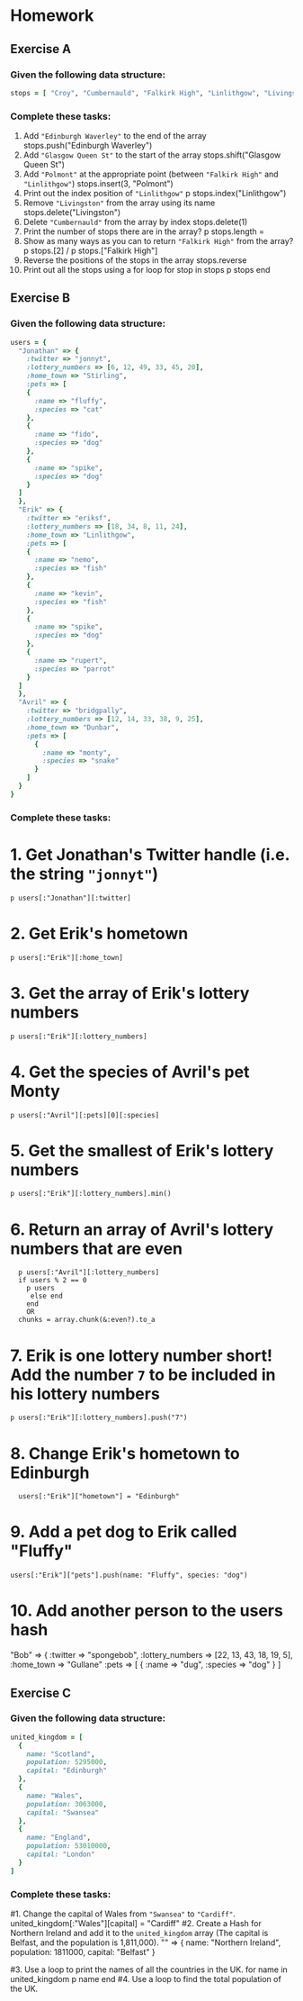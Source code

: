 # Homework

## Exercise A

### Given the following data structure:

```ruby
stops = [ "Croy", "Cumbernauld", "Falkirk High", "Linlithgow", "Livingston", "Haymarket" ]
```
### Complete these tasks:

1. Add `"Edinburgh Waverley"` to the end of the array
   stops.push("Edinburgh Waverley")
2. Add `"Glasgow Queen St"` to the start of the array
   stops.shift("Glasgow Queen St")
3. Add `"Polmont"` at the appropriate point (between `"Falkirk High"` and `"Linlithgow"`)
   stops.insert(3, "Polmont")
4. Print out the index position of `"Linlithgow"`
   p stops.index("Linlithgow")
5. Remove `"Livingston"` from the array using its name
   stops.delete("Livingston")
6. Delete `"Cumbernauld"` from the array by index
   stops.delete(1)
7. Print the number of stops there are in the array?
   p stops.length =
8. Show as many ways as you can to return `"Falkirk High"` from the array?
   p stops.[2]  / p stops.["Falkirk High"]
9. Reverse the positions of the stops in the array
   stops.reverse
10. Print out all the stops using a for loop
   for stop in stops
   p stops
    end

## Exercise B

### Given the following data structure:

```ruby
users = {
  "Jonathan" => {
    :twitter => "jonnyt",
    :lottery_numbers => [6, 12, 49, 33, 45, 20],
    :home_town => "Stirling",
    :pets => [
    {
      :name => "fluffy",
      :species => "cat"
    },
    {
      :name => "fido",
      :species => "dog"
    },
    {
      :name => "spike",
      :species => "dog"
    }
  ]  
  },
  "Erik" => {
    :twitter => "eriksf",
    :lottery_numbers => [18, 34, 8, 11, 24],
    :home_town => "Linlithgow",
    :pets => [
    {
      :name => "nemo",
      :species => "fish"
    },
    {
      :name => "kevin",
      :species => "fish"
    },
    {
      :name => "spike",
      :species => "dog"
    },
    {
      :name => "rupert",
      :species => "parrot"
    }
  ]
  },
  "Avril" => {
    :twitter => "bridgpally",
    :lottery_numbers => [12, 14, 33, 38, 9, 25],
    :home_town => "Dunbar",
    :pets => [
      {
        :name => "monty",
        :species => "snake"
      }
    ]
  }
}
```

### Complete these tasks:
# 1. Get Jonathan's Twitter handle (i.e. the string `"jonnyt"`)
    p users[:"Jonathan"][:twitter]
# 2. Get Erik's hometown
    p users[:"Erik"][:home_town]
# 3. Get the array of Erik's lottery numbers
    p users[:"Erik"][:lottery_numbers]
# 4. Get the species of Avril's pet Monty
    p users[:"Avril"][:pets][0][:species]
# 5. Get the smallest of Erik's lottery numbers
    p users[:"Erik"][:lottery_numbers].min()
# 6. Return an array of Avril's lottery numbers that are even
      p users[:"Avril"][:lottery_numbers]
      if users % 2 == 0
        p users
         else end
        end
        OR
      chunks = array.chunk(&:even?).to_a  
# 7. Erik is one lottery number short! Add the number `7` to be included in his lottery numbers
    p users[:"Erik"][:lottery_numbers].push("7")
# 8. Change Erik's hometown to Edinburgh
      users[:"Erik"]["hometown"] = "Edinburgh"
# 9. Add a pet dog to Erik called "Fluffy"
    users[:"Erik"]["pets"].push(name: "Fluffy", species: "dog")

# 10. Add another person to the users hash
"Bob" => {
  :twitter => "spongebob",
  :lottery_numbers => [22, 13, 43, 18, 19, 5],
  :home_town => "Gullane"
  :pets => [
    {
      :name => "dug",
      :species => "dog"
    }
  ]
## Exercise C

### Given the following data structure:

```ruby
united_kingdom = [
  {
    name: "Scotland",
    population: 5295000,
    capital: "Edinburgh"
  },
  {
    name: "Wales",
    population: 3063000,
    capital: "Swansea"
  },
  {
    name: "England",
    population: 53010000,
    capital: "London"
  }
]
```
### Complete these tasks:

#1. Change the capital of Wales from `"Swansea"` to `"Cardiff"`.
    united_kingdom[:"Wales"][capital] = "Cardiff"
#2. Create a Hash for Northern Ireland and add it to the `united_kingdom` array (The capital is Belfast, and the population is 1,811,000).
    "" => {
     name: "Northern Ireland",
     population: 1811000,
     capital: "Belfast"
    }

#3. Use a loop to print the names of all the countries in the UK.
    for name in united_kingdom
    p name
    end
#4. Use a loop to find the total population of the UK.
